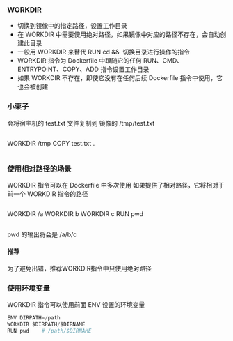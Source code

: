 ### WORKDIR

- 切换到镜像中的指定路径，设置工作目录
- 在 WORKDIR 中需要使用绝对路径，如果镜像中对应的路径不存在，会自动创建此目录
- 一般用 WORKDIR 来替代&nbsp;RUN cd <path> &amp;&amp; <do something>&nbsp;切换目录进行操作的指令
- WORKDIR 指令为 Dockerfile 中跟随它的任何 RUN、CMD、ENTRYPOINT、COPY、ADD 指令设置工作目录
- 如果 WORKDIR 不存在，即使它没有在任何后续 Dockerfile 指令中使用，它也会被创建

### 小栗子
会将宿主机的 test.txt 文件复制到 镜像的 /tmp/test.txt
```python
```
WORKDIR /tmp
COPY test.txt .
```
```

### 使用相对路径的场景
WORKDIR 指令可以在 Dockerfile 中多次使用
如果提供了相对路径，它将相对于前一个 WORKDIR 指令的路径
```python
```
WORKDIR /a
WORKDIR b
WORKDIR c
RUN pwd
```
```
pwd 的输出将会是 /a/b/c

#### 推荐
为了避免出错，推荐WORKDIR指令中只使用绝对路径

### 使用环境变量
WORKDIR 指令可以使用前面 ENV 设置的环境变量
```python
ENV DIRPATH=/path
WORKDIR $DIRPATH/$DIRNAME
RUN pwd    # /path/$DIRNAME
```
